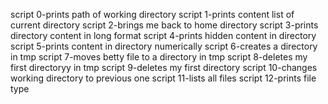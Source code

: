 script 0-prints path of working directory
script 1-prints content list of current directory
script 2-brings me back to home directory
script 3-prints directory content in long format
script 4-prints hidden content in directory
script 5-prints content in directory numerically
script 6-creates a directory in tmp
script 7-moves betty file to a directory in tmp
script 8-deletes my first directoryy in tmp
script 9-deletes my first directory
script 10-changes working directory to previous one
script 11-lists all files
script 12-prints file type
